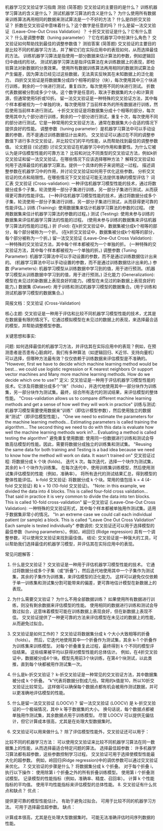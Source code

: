 机器学习交叉验证学习指南
测验 (简答题)
交叉验证的主要目的是什么？
训练机器学习算法的含义是什么？
测试机器学习算法的含义是什么？
为什么使用所有数据来训练算法再用相同的数据来测试算法是一个不好的方法？
什么是四折交叉验证？
折数在交叉验证中意味着什么？这个数字是任意的吗？
什么是留一法交叉验证（Leave-One-Out Cross Validation）？
十折交叉验证是什么？它有什么意义？
什么是调整参数（tuning parameter）？它在机器学习中扮演什么角色？
交叉验证如何帮助找到最佳的调整参数值？
测验答案 (简答题)
交叉验证的主要目的是比较不同的机器学习方法，并了解它们在实际应用中的表现如何，从而选择最佳的方法。
训练机器学习算法是指使用一部分数据来估计算法的参数，例如逻辑回归中曲线的形状。
测试机器学习算法是指评估算法在未训练数据上的表现，即检验算法对新数据的分类效果。
使用所有数据训练算法再用相同的数据测试算法会产生偏差，因为算法已经见过这些数据，无法真实反映其在未知数据上的泛化能力。
四折交叉验证是将数据集分成四个相等的部分（块），每次使用其中三个块进行训练，剩余的一个块进行测试，重复四次，每次使用不同的块进行测试。
折数代表数据被分割成多少个块。这个数字是任意的，取决于数据集的大小和计算资源，但通常使用5折或10折。
留一法交叉验证是一种特殊的交叉验证方法，其中每个样本都被视为一个单独的块，每次使用除了当前样本外的所有数据进行训练，然后使用当前样本进行测试。
十折交叉验证是将数据集分成十个相等的部分，每次使用其中九个部分进行训练，剩余的一个部分进行测试，重复十次，每次使用不同的部分进行测试。它是一种常用的交叉验证方法，通常在数据集大小合适的情况下提供良好的性能。
调整参数（tuning parameter）是机器学习算法中可以手动设置的参数，而不是通过训练数据估计出来的。
交叉验证可以通过在不同的调整参数值下进行多次交叉验证，并比较它们的平均性能，从而帮助找到最佳的调整参数值。
论文题目 (论述题)
讨论交叉验证在机器学习中的作用和重要性。为什么它被认为是评估模型性能的可靠方法？
比较和对比不同类型的交叉验证方法，例如k折交叉验证和留一法交叉验证。在哪些情况下应该选择哪种方法？
解释交叉验证如何用于选择最佳的机器学习算法。提供一个具体的例子来说明这一过程。
描述调整参数在机器学习中的作用，并讨论交叉验证如何用于优化这些参数。
分析交叉验证的优点和局限性。在哪些情况下交叉验证可能无法提供准确的模型评估？
词汇表
交叉验证 (Cross-validation): 一种评估机器学习模型性能的技术，通过将数据分成多个子集，轮流使用一部分子集进行训练，另一部分子集进行测试，从而获得更可靠的性能评估。 (一种评估机器学习模型性能的技术，通过将数据分成多个子集，轮流使用一部分子集进行训练，另一部分子集进行测试，从而获得更可靠的性能评估。)
训练 (Training): 使用数据集来估计机器学习算法的参数的过程。 (使用数据集来估计机器学习算法的参数的过程。)
测试 (Testing): 使用未参与训练的数据集来评估机器学习算法的性能的过程。 (使用未参与训练的数据集来评估机器学习算法的性能的过程。)
折 (Fold): 在k折交叉验证中，数据集被分成k个相等的部分，每个部分被称为一个折。 (在k折交叉验证中，数据集被分成k个相等的部分，每个部分被称为一个折。)
留一法交叉验证 (Leave-One-Out Cross Validation): 一种特殊的交叉验证方法，其中每个样本都被视为一个单独的折。 (一种特殊的交叉验证方法，其中每个样本都被视为一个单独的折。)
调整参数 (Tuning Parameter): 机器学习算法中可以手动设置的参数，而不是通过训练数据估计出来的。 (机器学习算法中可以手动设置的参数，而不是通过训练数据估计出来的。)
参数 (Parameters): 机器学习模型从训练数据中学习到的值，用于进行预测。(机器学习模型从训练数据中学习到的值，用于进行预测。)
泛化能力 (Generalization): 模型在未见过的新数据上表现良好的能力。(模型在未见过的新数据上表现良好的能力。)
数据集 (Dataset): 用于训练和测试机器学习模型的数据集合。(用于训练和测试机器学习模型的数据集合。)

简报文档：交叉验证 (Cross-Validation)

核心主题: 交叉验证是一种用于评估和比较不同机器学习模型性能的技术，尤其是在数据量有限的情况下。它通过模拟模型在未见过的数据上的表现，来选择最合适的模型，并帮助调整模型参数。

关键思想和事实:

问题: 如何选择最佳的机器学习方法，并评估其在实际应用中的表现？例如，在预测患者是否患有心脏病时，我们有多种算法（如逻辑回归、K近邻、支持向量机）可以选择，但哪种方法最有效？仅仅依赖于训练数据来评估模型是不准确的。
"However, first we have to decide which machine learning method would be best… we could use logistic regression or K nearest neighbors Or support vector machines and Many more machine learning methods. How do we decide which one to use?"
定义: 交叉验证是一种用于评估机器学习模型性能的技术。它涉及将数据分成多个“块”（folds），并迭代地使用其中一部分块作为训练集，另一部分块作为测试集。最终，综合所有迭代的测试结果，来评估模型的整体性能。
"Cross-validation allows us to compare different machine learning methods and get a sense of how well they will work in practice"
训练与测试: 机器学习模型需要使用数据来“训练”（即估计模型参数），然后使用独立的数据来“测试”（即评估模型性能）。
"One we need to estimate the parameters for the machine learning methods… Estimating parameters is called training the algorithm… The second thing we need to do with this data is evaluate how well the machine learning methods work in?… Evaluating a method is called testing the algorithm"
避免重复使用数据: 使用同一份数据进行训练和测试会导致高估模型的性能。因此，需要将数据分成独立的训练集和测试集。
"Reusing the same data for both training and Testing is a bad idea because we need to know how the method will work on data. It wasn't trained on"
交叉验证过程:
将数据分成 k 个块 (folds)。
迭代 k 次。每次迭代，选择一个块作为测试集，其余的 k-1 个块作为训练集。
在每次迭代中，使用训练集训练模型，然后使用测试集评估模型的性能（例如，准确率）。
将所有迭代的测试结果汇总，得到模型的整体性能评估。
k-fold 交叉验证: 将数据分成 k 个块。常用的值包括 k = 4 (4-fold 交叉验证) 和 k = 10 (10-fold 交叉验证)。
"Note: in this example, we divided the data into 4 blocks. This is called four-fold cross validation… That said in practice it is very common to divide the data into ten blocks. This is called 10-fold cross-validation"
留一交叉验证 (Leave-One-Out Cross Validation): 一种特殊的交叉验证形式，其中每个样本都被单独用作测试集。适用于数据集非常小的情况。
"In an extreme case we could call each individual patient (or sample) a block. This is called "Leave One Out Cross Validation" Each sample is tested individually"
参数调优: 交叉验证还可以用于选择模型的最佳参数（tuning parameters）。例如，岭回归 (Ridge regression) 具有一个调整参数，可以使用交叉验证来找到最佳值。
结论: 交叉验证是一种强大的工具，可以帮助我们选择最佳的机器学习模型，并评估其在实际应用中的表现。

常见问题解答：

1. 什么是交叉验证？
交叉验证是一种用于评估机器学习模型性能的技术。 它通过将数据分成多个子集（或“折叠”），然后迭代地使用其中一个子集作为测试集，其余的子集作为训练集，来评估模型的泛化能力。 这样可以避免仅仅依赖于单一训练集和测试集分割可能带来的偏差，更可靠地估计模型在新数据上的表现。

2. 为什么需要交叉验证？ 为什么不用全部数据训练？
如果使用所有数据进行训练，则没有剩余数据来评估模型的性能。 使用相同的数据进行训练和测试会导致过拟合，这意味着模型可能在训练数据上表现良好，但在新数据上表现不佳。 交叉验证提供了一种更可靠的方法来评估模型在未见过的数据上的性能，从而避免过拟合。

3. 交叉验证是如何工作的？
交叉验证将数据集分成 k 个大小大致相等的折叠（folds）。 然后，它迭代地使用其中一个折叠作为测试集，其余 k-1 个折叠作为训练集来训练模型。 对每个折叠重复此过程，最终得到 k 个不同的模型评估结果。 这些结果被平均以获得对模型性能的总体估计。 例如，在4折交叉验证中，数据被分成4个块。模型先用前3个块训练，在第4个块测试，以此类推，直到每个块都被用作测试集一次。

4. 什么是k-折交叉验证？
k-折交叉验证是一种常见的交叉验证方法，其中数据集被分成 k 个折叠。 “k”代表将数据分割成几份。常用的k值是10，所以10折交叉验证比较常见。 这样做可以确保每个数据点都有机会被用作测试数据，并可以更准确地评估模型的性能。

5. 什么是留一法交叉验证 (LOOCV)？
留一法交叉验证 (LOOCV) 是 k-折交叉验证的一个极端情况，其中 k 等于数据集的大小。 换句话说，每个数据点都被单独用作测试集，其余数据点用于训练模型。 尽管 LOOCV 可以提供无偏估计，但它计算成本很高，尤其是在处理大型数据集时。

6. 交叉验证可以用来做什么？
除了评估模型性能外，交叉验证还可以用于：

比较不同的机器学习方法： 可以使用交叉验证来比较不同机器学习算法在同一数据集上的性能，从而选择最适合特定问题的算法。
选择最佳超参数： 许多机器学习算法都有超参数，这些参数控制学习过程。 交叉验证可用于选择使模型性能最大化的超参数。 例如，岭回归(Ridge regression)中的调优参数可以通过交叉验证来优化。
7. 交叉验证的步骤是什么？
将数据集分成 k 个折叠。
对于每个折叠 i，执行以下操作：
使用除第 i 个折叠之外的所有折叠训练模型。
使用第 i 个折叠测试模型。
记录模型的性能指标（例如，准确率、精度、召回率）。
计算 k 个性能指标的平均值。
使用平均性能指标来评估模型的总体性能。
8. 交叉验证有什么优点和缺点？
优点：

提供更可靠的模型性能估计。
有助于避免过拟合。
可用于比较不同的机器学习方法。
可用于选择最佳超参数。
缺点：

计算成本很高，尤其是在处理大型数据集时。
可能无法准确评估时间序列数据的性能。